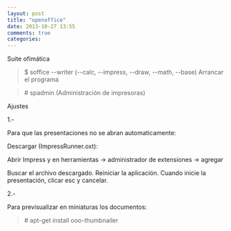 ```yaml
---
layout: post
title: "openoffice"
date: 2013-10-27 13:55
comments: true
categories: 
---
```

Suite ofimática

>$ soffice --writer (--calc, --impress, --draw, --math, --base) Arrancar el programa 

>\# spadmin  (Administración de impresoras)

Ajustes

1.-

Para que las presentaciones no se abran automaticamente:

Descargar (ImpressRunner.oxt): 

Abrir Impress y en herramientas -> administrador de extensiones -> agregar 

Buscar el archivo descargado. Reiniciar la aplicación. Cuando inicie la presentación, clicar esc y cancelar.

2.-

Para previsualizar en miniaturas los documentos:

>\# apt-get install ooo-thumbnailer

